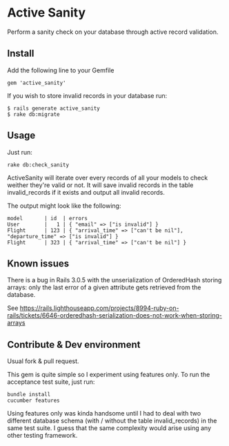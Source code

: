 # Active Sanity

Perform a sanity check on your database through active record
validation.

## Install

Add the following line to your Gemfile

    gem 'active_sanity'

If you wish to store invalid records in your database run:

    $ rails generate active_sanity
    $ rake db:migrate

## Usage

Just run:

    rake db:check_sanity

ActiveSanity will iterate over every records of all your models to check
weither they're valid or not. It will save invalid records in the table
invalid_records if it exists and output all invalid records.

The output might look like the following:

    model       | id  | errors
    User        |   1 | { "email" => ["is invalid"] }
    Flight      | 123 | { "arrival_time" => ["can't be nil"], "departure_time" => ["is invalid"] }
    Flight      | 323 | { "arrival_time" => ["can't be nil"] }

## Known issues

There is a bug in Rails 3.0.5 with the unserialization of OrderedHash
storing arrays: only the last error of a given attribute gets retrieved
from the database.

See https://rails.lighthouseapp.com/projects/8994-ruby-on-rails/tickets/6646-orderedhash-serialization-does-not-work-when-storing-arrays 

## Contribute & Dev environment

Usual fork & pull request.

This gem is quite simple so I experiment using features only. To run the
acceptance test suite, just run:

    bundle install
    cucumber features

Using features only was kinda handsome until I had to deal with two
different database schema (with / without the table invalid_records) in
the same test suite. I guess that the same complexity would arise using
any other testing framework.
